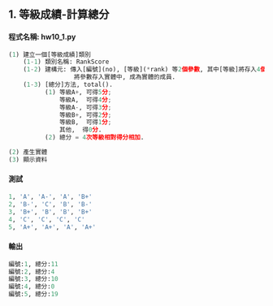 ## 1. 等級成績-計算總分

#### 程式名稱: hw10_1.py
``` python
(1) 建立一個[等級成績]類別
    (1-1) 類別名稱: RankScore
    (1-2) 建構元: 傳入[編號](no), [等級](*rank) 等2個參數, 其中[等級]將存入4個參數值.
                  將參數存入實體中, 成為實體的成員.
    (1-3) [總分]方法, total().
          (1) 等級A+, 可得5分;
              等級A,  可得4分;
              等級A-, 可得3分;
              等級B+, 可得2分;
              等級B,  可得1分;
              其他,  得0分.
          (2) 總分 = 4次等級相對得分相加.

(2) 產生實體
(3) 顯示資料
```

#### 測試
``` python
1, 'A', 'A-', 'A', 'B+' 
2, 'B-', 'C', 'B', 'B-' 
3, 'B+', 'B', 'B', 'B+'
4, 'C', 'C', 'C', 'C'
5, 'A+', 'A+', 'A', 'A+' 
```

#### 輸出
``` python
編號:1, 總分:11
編號:2, 總分:4
編號:3, 總分:10
編號:4, 總分:0
編號:5, 總分:19
```
